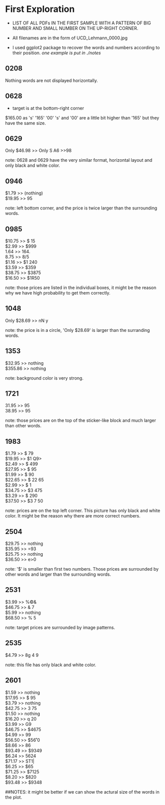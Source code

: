# First Exploration
* LIST OF ALL PDFs IN THE FIRST SAMPLE WITH A PATTERN OF BIG NUMBER AND SMALL NUMBER ON THE UP-RIGHT CORNER. 

* All filenames are in the form of UCD_Lehmann_0000.jpg

* I used ggplot2 package to recover the words and numbers according to their position. *one example is put in ./notes*

## 0208
Nothing
words are not displayed horizontally.

## 0628
* target is at the bottom-right corner

$165.00 as 's' '165' '00'
's' and '00' are a little bit higher than '165' but they have the same size.

## 0629
Only $46.98 >> Only S A6 >>98

note: 0628 and 0629 have the very similar format, horizontal layout and only black and white color.

## 0946
$1.79 >> (nothing) <br>
$19.95 >> 95

note: left bottom corner, and the price is twice larger than the surrounding words.

## 0985
$10.75 >> $ 15 <br>
$2.99 >> $999 <br>
1.64 >> 164. <br>
8.75 >> 8/5 <br>
$1.16 >> $1 240 <br>
$3.59 >> $359 <br>
$38.75 >> $3875 <br>
$16.50 >> $1R50 <br>

note: those prices are listed in the individual boxes, it might be the reason why we have high probability to get them correctly.

## 1048
Only $28.69 >> nN y <br>

note: the price is in a circle, 'Only $28.69' is larger than the surranding words. 

## 1353
$32.95 >> nothing <br>
$355.86 >> nothing <br>

note: background color is very strong.

## 1721
31.95 >> 95 <br>
38.95 >> 95 <br>

note: those prices are on the top of the sticker-like block and much larger than other words.

## 1983
$1.79 >> $ 79 <br>
$19.95 >> $1 Q9> <br>
$2.49 >> $ 499 <br>
$27.95 >> $ 95 <br>
$1.99 >> $ 90 <br>
$22.65 >> $ 22 65 <br>
$2.99 >> $ 1 <br>
$34.75 >> $3 475 <br>
$3.29 >> $ 290 <br>
$37.50 >> $3 7 50 <br>

note: prices are on the top left corner. This picture has only black and white color. It might be the reason why there are more correct numbers.

## 2504
$29.75 >> nothing <br> 
$35.95 >> =93 <br>
$25.75 >> nothing <br>
$36.50 >> e>0 <br>

note: '$' is smaller than first two numbers. Those prices are surrounded by other words and larger than the surrounding words. 

## 2531
$3.99 >> %©& <br>
$46.75 >> & 7 <br>
$5.99 >> nothing <br>
$68.50 >> % 5 <br>

note: target prices are surrounded by image patterns. 

## 2535
$4.79 >> 8g 4 9

note: this file has only black and white color. 

## 2601
$1.59 >> nothing <br>
$17.95 >> $ 95 <br>
$3.79 >> nothing <br>
$42.75 >> 3 75 <br>
$1.50 >> nothing <br>
$16.20 >> q 20 <br>
$3.99 >> G9 <br>
$46.75 >> $4675 <br>
$4.99 >> 99 <br>
$56.50 >> $56˚0 <br>
$8.66 >> 86 <br>
$93.49 >> $9349 <br>
$6.24 >> 5624 <br>
$71.17 >> ST1| <br>
$6.25 >> $65 <br> 
$71.25 >> $7125 <br>
$8.20 >> $820 <br>
$93.48 >> $9348 <br>



##NOTES:
it might be better if we can show the actural size of the words in the plot.
